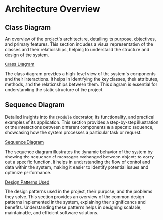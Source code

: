 # Architecture Overview

## Class Diagram

An overview of the project's architecture, detailing its purpose, objectives, and primary features. This section
includes a visual representation of the classes and their relationships, helping to understand the structure and design
of the system.

[Class Diagram](class-diagram.md)

The class diagram provides a high-level view of the system's components and their interactions. It helps in identifying
the key classes, their attributes, methods, and the relationships between them. This diagram is essential for
understanding the static structure of the project.

## Sequence Diagram

Detailed insights into the `@Module` decorator, its functionality, and practical examples of its application. This
section provides a step-by-step illustration of the interactions between different components in a specific sequence,
showcasing how the system processes a particular task or request.

[Sequence Diagram](sequence-diagram.md)

The sequence diagram illustrates the dynamic behavior of the system by showing the sequence of messages exchanged
between objects to carry out a specific function. It helps in understanding the flow of control and data within the
system, making it easier to identify potential issues and optimize performance.

[Design Patterns Used](design-patterns-used.md)

The design patterns used in the project, their purpose, and the problems they solve. This section provides an overview
of the common design patterns implemented in the system, explaining their significance and benefits. Understanding
these patterns helps in designing scalable, maintainable, and efficient software solutions.
